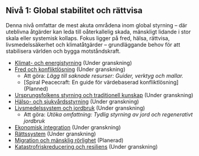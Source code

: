 ## Nivå 1: Global stabilitet och rättvisa

Denna nivå omfattar de mest akuta områdena inom global styrning – där uteblivna åtgärder kan leda till oåterkallelig skada, mänskligt lidande i stor skala eller systemisk kollaps. Fokus ligger på fred, hälsa, rättvisa, livsmedelssäkerhet och klimatåtgärder – grundläggande behov för att stabilisera världen och bygga motståndskraft.

* [Klimat- och energistyrning](/frameworks/docs/implementation/energy) (Under granskning)
* [Fred och konfliktlösning](/frameworks/docs/implementation/peace) (Under granskning)
  * Att göra: *Lägg till saknade resurser: Guider, verktyg och mallar.*
  * [Spiral Peacecraft: En guide för värdebaserad konfliktlösning] (Planned)
* [Ursprungsfolkens styrning och traditionell kunskap](/frameworks/docs/implementation/indigenous) (Under granskning)
* [Hälso- och sjukvårdsstyrning](/frameworks/docs/implementation/healthcare) (Under granskning)
* [Livsmedelssystem och jordbruk](/frameworks/docs/implementation/food) (Under granskning)
  * Att göra: *Utöka omfattning: Tydlig styrning av jord och regenerativt jordbruk*
* [Ekonomisk integration](/frameworks/docs/implementation/economic) (Under granskning)
* [Rättssystem](/frameworks/docs/implementation/justice) (Under granskning)
* [Migration och mänsklig rörlighet](/frameworks/docs/implementation/migration) (Planerad)
* [Katastrofriskreducering och resiliens](/frameworks/docs/implementation/disaster) (Under granskning)

